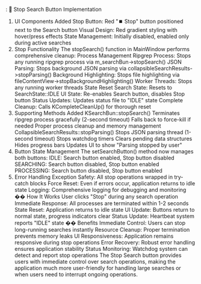 :
🛑 Stop Search Button Implementation
1. UI Components Added
Stop Button: Red "⏹️ Stop" button positioned next to the Search button
Visual Design: Red gradient styling with hover/press effects
State Management: Initially disabled, enabled only during active searches
2. Stop Functionality
The stopSearch() function in MainWindow performs comprehensive cleanup:
Process Management
Ripgrep Process: Stops any running ripgrep process via m_searchBun->stopSearch()
JSON Parsing: Stops background JSON parsing via collapsibleSearchResults->stopParsing()
Background Highlighting: Stops file highlighting via fileContentView->stopBackgroundHighlighting()
Worker Threads: Stops any running worker threads
State Reset
Search State: Resets to SearchState::IDLE
UI State: Re-enables Search button, disables Stop button
Status Updates: Updates status file to "IDLE" state
Complete Cleanup: Calls KCompleteCleanUp() for thorough reset
3. Supporting Methods Added
KSearchBun::stopSearch()
Terminates ripgrep process gracefully (2-second timeout)
Falls back to force-kill if needed
Proper process cleanup and memory management
CollapsibleSearchResults::stopParsing()
Stops JSON parsing thread (1-second timeout)
Stops watchdog timers
Clears pending data structures
Hides progress bars
Updates UI to show "Parsing stopped by user"
4. Button State Management
The setSearchButton() method now manages both buttons:
IDLE: Search button enabled, Stop button disabled
SEARCHING: Search button disabled, Stop button enabled
PROCESSING: Search button disabled, Stop button enabled
5. Error Handling
Exception Safety: All stop operations wrapped in try-catch blocks
Force Reset: Even if errors occur, application returns to idle state
Logging: Comprehensive logging for debugging and monitoring
�� How It Works
User clicks "Stop" during any search operation
Immediate Response: All processes are terminated within 1-2 seconds
State Reset: Application returns to idle state
UI Update: Buttons return to normal state, progress indicators clear
Status Update: Heartbeat system reports "IDLE" state
�� Benefits
Immediate Control: Users can stop long-running searches instantly
Resource Cleanup: Proper termination prevents memory leaks
UI Responsiveness: Application remains responsive during stop operations
Error Recovery: Robust error handling ensures application stability
Status Monitoring: Watchdog system can detect and report stop operations
The Stop Search button provides users with immediate control over search operations, making the application much more user-friendly for handling large searches or when users need to interrupt ongoing operations.
